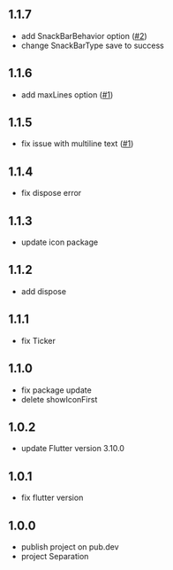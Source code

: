 ## 1.1.7
- add SnackBarBehavior option ([#2](https://github.com/GiYeongUM/flutter_icon_snackbar/issues/2))
- change SnackBarType save to success

## 1.1.6
- add maxLines option ([#1](https://github.com/GiYeongUM/flutter_icon_snackbar/issues/1))

## 1.1.5
- fix issue with multiline text ([#1](https://github.com/GiYeongUM/flutter_icon_snackbar/issues/1))

## 1.1.4
- fix dispose error

## 1.1.3
- update icon package

## 1.1.2
- add dispose

## 1.1.1
- fix Ticker

## 1.1.0
- fix package update
- delete showIconFirst

## 1.0.2
- update Flutter version 3.10.0

## 1.0.1
- fix flutter version

## 1.0.0 
- publish project on pub.dev
- project Separation